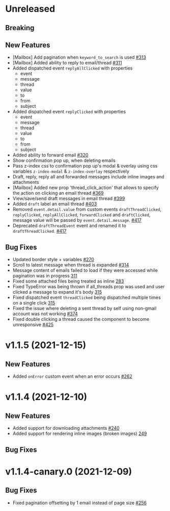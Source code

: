 # Unreleased

## Breaking

## New Features

- [Mailbox] Add pagination when `keyword_to_search` is used [#313](https://github.com/nylas/components/pull/313)
- [Mailbox] Added ability to reply to email/thread [#311](https://github.com/nylas/components/pull/311)
- Added dispatched event `replyAllClicked` with properties
  - event
  - message
  - thread
  - value
  - to
  - from
  - subject
- Added dispatched event `replyClicked` with properties
  - event
  - message
  - thread
  - value
  - to
  - from
  - subject
- Added ability to forward email [#320](https://github.com/nylas/components/pull/320)
- Show confirmation pop up, when deleting emails
- Pass z-index css to confirmation pop up's modal & overlay using css variables `z-index-modal` & `z-index-overlay` respectively
- Draft, reply, reply all and forwarded messages include inline images and attachments
- [Mailbox] Added new prop 'thread_click_action' that allows to specify the action on clicking an email thread [#369](https://github.com/nylas/components/pull/369)
- View/save/send draft messages in email thread [#399](https://github.com/nylas/components/pull/399)
- Added `draft` label an email thread [#403](https://github.com/nylas/components/pull/403)
- Removed `event.detail.value` from custom events `draftThreadClicked`, `replyClicked`, `replyAllClicked`, `forwardClicked` and `draftClicked`, message value will be passed by `event.detail.message`. [#417](https://github.com/nylas/components/pull/417)
- Deprecated `draftThreadEvent` event and renamed it to `draftThreadClicked`. [#417](https://github.com/nylas/components/pull/417)

## Bug Fixes

- Updated border style + variables [#270](https://github.com/nylas/components/pull/270)
- Scroll to latest message when thread is expanded [#314](https://github.com/nylas/components/pull/314)
- Message content of emails failed to load if they were accessed while pagination was in progress [311](https://github.com/nylas/components/pull/311)
- Fixed some attached files being treated as inline [283](https://github.com/nylas/components/pull/283)
- Fixed TypeError was being thrown if all_threads prop was used and user clicked a message to expand it's body [315](https://github.com/nylas/components/pull/315)
- Fixed dispatched event `threadClicked` being dispatched multiple times on a single click [315](https://github.com/nylas/components/pull/315)
- Fixed the issue where deleting a sent thread by self using non-gmail account was not working [#374](https://github.com/nylas/components/pull/374)
- Fixed double clicking a thread caused the component to become unresponsive [#425](https://github.com/nylas/components/pull/425)

# v1.1.5 (2021-12-15)

## New Features

- Added `onError` custom event when an error occurs [#262](https://github.com/nylas/components/pull/262)

# v1.1.4 (2021-12-10)

## New Features

- Added support for downloading attachments [#240](https://github.com/nylas/components/issues/240)
- Added support for rendering inline images (broken images) [249](https://github.com/nylas/components/pull/249)

## Bug Fixes

# v1.1.4-canary.0 (2021-12-09)

## Bug Fixes

- Fixed pagination offsetting by 1 email instead of page size [#256](https://github.com/nylas/components/pull/256)
